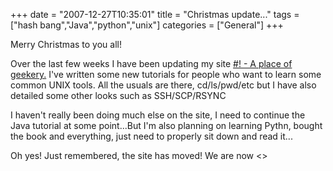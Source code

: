+++
date = "2007-12-27T10:35:01"
title = "Christmas update..."
tags = ["hash bang","Java","python","unix"]
categories = ["General"]
+++

Merry Christmas to you all!

Over the last few weeks I have been updating my site [\#! - A place of geekery.][1] I've written some new tutorials for people who want to learn some common UNIX tools. All the usuals are there, cd/ls/pwd/etc but I have also detailed some other looks such as SSH/SCP/RSYNC

I haven't really been doing much else on the site, I need to continue the Java tutorial at some point...But I'm also planning on learning Pythn, bought the book and everything, just need to properly sit down and read it...

Oh yes! Just remembered, the site has moved! We are now <>

  [1]: http://users.aber.ac.uk/bil6
